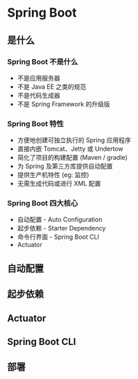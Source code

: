 # Spring Boot

## 是什么
### Spring Boot 不是什么
- 不是应用服务器
- 不是 Java EE 之类的规范
- 不是代码生成器
- 不是 Spring Framework 的升级版

### Spring Boot 特性
- 方便地创建可独立执行的 Spring 应用程序
- 直接内嵌 Tomcat、Jetty 或 Undertow
- 简化了项目的构建配置 (Maven / gradle)
- 为 Spring 及第三方库提供自动配置
- 提供生产机特性 (eg: 监控)
- 无需生成代码或进行 XML 配置

### Spring Boot 四大核心
- 自动配置 - Auto Configuration
- 起步依赖 - Starter Dependency
- 命令行界面 - Spring Boot CLI
- Actuator

## 自动配置

## 起步依赖

## Actuator

## Spring Boot CLI

## 部署


